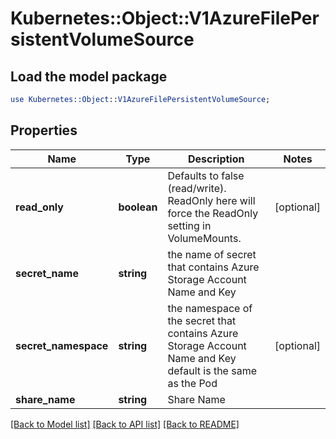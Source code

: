 # Kubernetes::Object::V1AzureFilePersistentVolumeSource

## Load the model package
```perl
use Kubernetes::Object::V1AzureFilePersistentVolumeSource;
```

## Properties
Name | Type | Description | Notes
------------ | ------------- | ------------- | -------------
**read_only** | **boolean** | Defaults to false (read/write). ReadOnly here will force the ReadOnly setting in VolumeMounts. | [optional] 
**secret_name** | **string** | the name of secret that contains Azure Storage Account Name and Key | 
**secret_namespace** | **string** | the namespace of the secret that contains Azure Storage Account Name and Key default is the same as the Pod | [optional] 
**share_name** | **string** | Share Name | 

[[Back to Model list]](../README.md#documentation-for-models) [[Back to API list]](../README.md#documentation-for-api-endpoints) [[Back to README]](../README.md)


